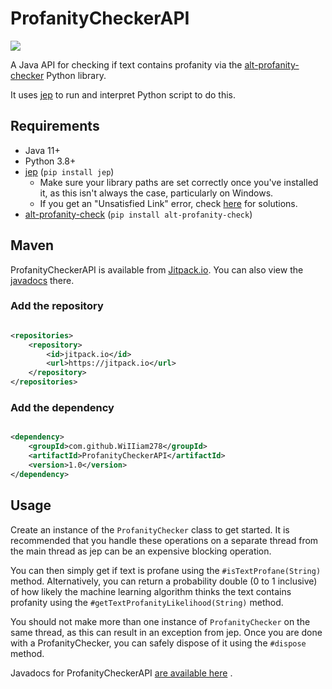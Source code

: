 # ProfanityCheckerAPI

[![](https://jitpack.io/v/WiIIiam278/ProfanityCheckerAPI.svg)](https://jitpack.io/#WiIIiam278/ProfanityCheckerAPI)

A Java API for checking if text contains profanity via
the [alt-profanity-checker](https://pypi.org/project/alt-profanity-check/) Python library.

It uses [jep](https://github.com/ninia/jep) to run and interpret Python script to do this.

## Requirements

* Java 11+
* Python 3.8+
* [jep](https://pypi.org/project/jep/) (`pip install jep`)
    * Make sure your library paths are set correctly once you've installed it, as this isn't always the case,
      particularly on Windows.
    * If you get an "Unsatisfied Link" error,
      check [here](https://github.com/ninia/jep/wiki/FAQ#how-do-i-fix-unsatisfied-link-error-no-jep-in-javalibrarypath)
      for solutions.
* [alt-profanity-check](https://pypi.org/project/alt-profanity-check/) (`pip install alt-profanity-check`)

## Maven

ProfanityCheckerAPI is available from [Jitpack.io](https://jitpack.io/#WiIIiam278/ProfanityCheckerAPI). You can also
view the [javadocs](https://javadoc.jitpack.io/com/github/WiIIiam278/ProfanityCheckerAPI/latest/javadoc/index.html)
there.

### Add the repository

```xml

<repositories>
    <repository>
        <id>jitpack.io</id>
        <url>https://jitpack.io</url>
    </repository>
</repositories>
```

### Add the dependency

```xml

<dependency>
    <groupId>com.github.WiIIiam278</groupId>
    <artifactId>ProfanityCheckerAPI</artifactId>
    <version>1.0</version>
</dependency>
```

## Usage

Create an instance of the `ProfanityChecker` class to get started. It is recommended that you handle these operations on
a separate thread from the main thread as jep can be an expensive blocking operation.

You can then simply get if text is profane using the `#isTextProfane(String)` method. Alternatively, you can return a
probability double (0 to 1 inclusive) of how likely the machine learning algorithm thinks the text contains profanity
using the `#getTextProfanityLikelihood(String)` method.

You should not make more than one instance of `ProfanityChecker` on the same thread, as this can result in an exception
from jep. Once you are done with a ProfanityChecker, you can safely dispose of it using the `#dispose` method.

Javadocs for
ProfanityCheckerAPI [are available here](https://javadoc.jitpack.io/com/github/WiIIiam278/ProfanityCheckerAPI/latest/javadoc/index.html)
.